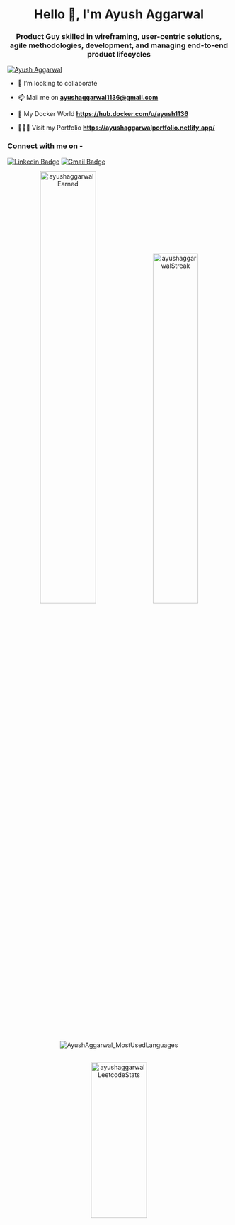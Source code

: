 <!-- - 
    👋 Hi, I’m @AyushAggarwal1 
    - 👀 AI & ML enthusiastic
    - 🌱 I’m currently learning DSA, Web Development
    - 💞️ I’m looking to collaborate on ...
    - 📫 Mail me on ayushaggarwal1136@gmail.com
---> 

<!-- Introduction -->
<h1 align="center">Hello 👋, I'm Ayush Aggarwal</h1>
<h3 align="center">Product Guy skilled in wireframing, user-centric solutions, agile methodologies, development, and managing end-to-end product lifecycles</h3>

<!-- Github Profile Trophy -->
<p align="left"> 
    <a href="https://github.com/ryo-ma/github-profile-trophy"><img src="https://github-profile-trophy.vercel.app/?username=AyushAggarwal1" alt="Ayush Aggarwal" /></a> 
</p>

<!-- Collaborations and Social Media Handles -->
<p>

- 👀 I’m looking to collaborate 

- 📫 Mail me on **ayushaggarwal1136@gmail.com**

- 🐳 My Docker World **https://hub.docker.com/u/ayush1136**

- 👨🏻‍💻 Visit my Portfolio **https://ayushaggarwalportfolio.netlify.app/**

<h3>Connect with me on - </h3>

[![Linkedin Badge](https://img.shields.io/badge/-AyushAggarwal-blue?style=flat-square&logo=Linkedin&logoColor=white&link=https://www.linkedin.com/in/ayush-aggarwal-b19b891a0/)](https://www.linkedin.com/in/ayush-aggarwal-b19b891a0/)
[![Gmail Badge](https://img.shields.io/badge/-ayushaggarwal1136@gmail.com-c14438?style=flat-square&logo=Gmail&logoColor=white&link=mailto:ayushaggarwal1136@gmail.com)](mailto:ayushaggarwal1136@gmail.com)

</p>

<!-- Github Stats -->
<div align="center">

<img width="50%" alt="ayushaggarwalEarned" src="https://github-readme-stats.vercel.app/api?username=AyushAggarwal1&count_private=true&show_icons=true&include_all_commits=false&hide_border=true&hide_title=true" />

<img width="45%" alt="ayushaggarwalStreak" src="https://github-readme-streak-stats.herokuapp.com/?user=AyushAggarwal1&hide_border=true" />

</div>

<div align="center">
    <p>
        <img align="center" src="https://github-readme-stats.vercel.app/api/top-langs?username=AyushAggarwal1&show_icons=true&locale=en&layout=compact" alt="AyushAggarwal_MostUsedLanguages" />
    </p>
</div>
<br>

<!-- Leetcode Stats -->
<div align="center">

<img width="50%" height="30%" alt="ayushaggarwalLeetcodeStats" src="https://leetcode.card.workers.dev/ayushaggarwal1136?theme=auto&font=baloo&extension=activity" />

</div>

<!-- Profile Views -->
<!-- 
    🌱 **Profile Views**&nbsp;&nbsp;&nbsp;&nbsp;&nbsp;&nbsp;&nbsp;
    ![visitors](https://profile-counter.glitch.me/AyushAggarwal1/count.svg?align=center)
 -->
